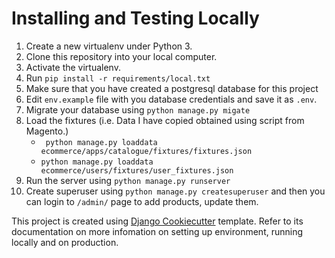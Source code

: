 Installing and Testing Locally
==============================

1. Create a new virtualenv under Python 3.
2. Clone this repository into your local computer.
3. Activate the virtualenv.
4. Run `pip install -r requirements/local.txt`
5. Make sure that you have created a postgresql database for this project
6. Edit `env.example` file with you database credentials and save it as `.env`.
7. Migrate your database using `python manage.py migate`
8. Load the fixtures (i.e. Data I have copied obtained using script from Magento.)
	- ` python manage.py loaddata ecommerce/apps/catalogue/fixtures/fixtures.json`
	- `python manage.py loaddata ecommerce/users/fixtures/user_fixtures.json`
9. Run the server using `python manage.py runserver`
10. Create superuser using `python manage.py createsuperuser` and then you can login to `/admin/` page to add products, update them.

This project is created using [Django Cookiecutter](https://github.com/pydanny/cookiecutter-django) template. Refer to its documentation on more infomation on setting up environment, running locally and on production.
